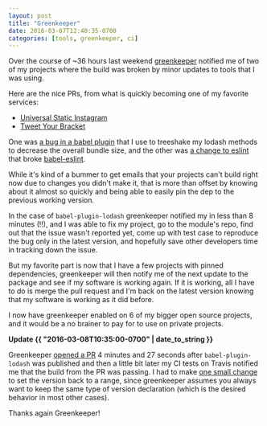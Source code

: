 ```yaml
---
layout: post
title: "Greenkeeper"
date: 2016-03-07T12:40:35-0700
categories: [tools, greenkeeper, ci]
---
```


Over the course of ~36 hours last weekend [greenkeeper](http://greenkeeper.io/) notified me of two of my projects where the build was broken by minor updates to tools that I was using.

Here are the nice PRs, from what is quickly becoming one of my favorite services:

* [Universal Static Instagram](https://github.com/lukekarrys/universal-static-instagram/pull/76)
* [Tweet Your Bracket](https://github.com/tweetyourbracket/tweetyourbracket.com/pull/118)

One was [a bug in a babel plugin](https://github.com/lodash/babel-plugin-lodash/issues/37) that I use to treeshake my lodash methods to decrease the overall bundle size, and the other was [a change to eslint](https://github.com/eslint/eslint/issues/5476) that broke [babel-eslint](https://github.com/babel/babel-eslint/issues/267).

While it's kind of a bummer to get emails that your projects can't build right now due to changes you didn't make it, that is more than offset by knowing about it almost so quickly and being able to easily pin the dep to the previous working version.

In the case of `babel-plugin-lodash` greenkeeper notified my in less than 8 minutes (!!), and I was able to fix my project, go to the module's repo, find out that the issue wasn't reported yet, come up with test case to reproduce the bug only in the latest version, and hopefully save other developers time in tracking down the issue.

But my favorite part is now that I have a few projects with pinned dependencies, greenkeeper will then notify me of the next update to the package and see if my software is working again. If it is working, all I have to do is merge the pull request and I'm back on the latest version knowing that my software is working as it did before.

I now have greenkeeper enabled on 6 of my bigger open source projects, and it would be a no brainer to pay for to use on private projects.

**Update {{ "2016-03-08T10:35:00-0700" | date_to_string }}**

Greenkeeper [opened a PR](https://github.com/lukekarrys/universal-static-instagram/pull/81) 4 minutes and 27 seconds after `babel-plugin-lodash` was published and then a little bit later my CI tests on Travis notified me that the build from the PR was passing. I had to make [one small change](https://github.com/lukekarrys/universal-static-instagram/commit/5095dbbb86b774054f52d0657be9d7d6b6d41e04) to set the version back to a range, since greenkeeper assumes you always want to keep the same type of version declaration (which is the desired behavior in most other cases).

Thanks again Greenkeeper!